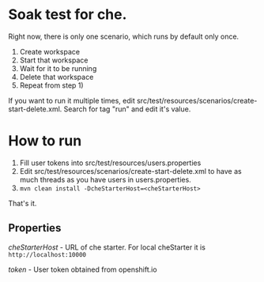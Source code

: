 # Soak test for che.
Right now, there is only one scenario, which runs by default only once.

1) Create workspace
2) Start that workspace
3) Wait for it to be running
4) Delete that workspace
5) Repeat from step 1)

If you want to run it multiple times, edit src/test/resources/scenarios/create-start-delete.xml. Search for tag "run" and edit it's  value.

# How to run

1) Fill user tokens into src/test/resources/users.properties
3) Edit src/test/resources/scenarios/create-start-delete.xml to have as much threads as you have users in users.properties.
2) `mvn clean install -DcheStarterHost=<cheStarterHost>`

That's it.

## Properties

_cheStarterHost_ - URL of che starter. For local cheStarter it is `http://localhost:10000`

_token_ - User token obtained from openshift.io

